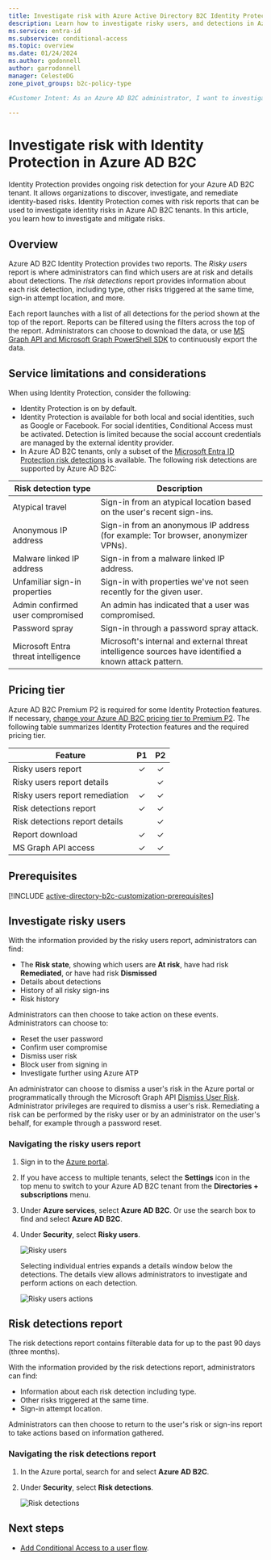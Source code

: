 ```yaml
---
title: Investigate risk with Azure Active Directory B2C Identity Protection
description: Learn how to investigate risky users, and detections in Azure AD B2C Identity Protection
ms.service: entra-id
ms.subservice: conditional-access
ms.topic: overview
ms.date: 01/24/2024
ms.author: godonnell
author: garrodonnell
manager: CelesteDG
zone_pivot_groups: b2c-policy-type

#Customer Intent: As an Azure AD B2C administrator, I want to investigate and mitigate identity-based risks using Identity Protection, so that I can identify at-risk users, view risk detections, and take appropriate actions to secure the Azure AD B2C tenant.

---
```


# Investigate risk with Identity Protection in Azure AD B2C

Identity Protection provides ongoing risk detection for your Azure AD B2C tenant. It allows organizations to discover, investigate, and remediate identity-based risks. Identity Protection comes with risk reports that can be used to investigate identity risks in Azure AD B2C tenants. In this article, you learn how to investigate and mitigate risks.

## Overview

Azure AD B2C Identity Protection provides two reports. The *Risky users* report is where administrators can find which users are at risk and details about detections. The *risk detections* report provides information about each risk detection, including type, other risks triggered at the same time, sign-in attempt location, and more.

Each report launches with a list of all detections for the period shown at the top of the report. Reports can be filtered using the filters across the top of the report. Administrators can choose to download the data, or use [MS Graph API and Microsoft Graph PowerShell SDK](../active-directory/identity-protection/howto-identity-protection-graph-api.md) to continuously export the data.

## Service limitations and considerations

When using Identity Protection, consider the following:

- Identity Protection is on by default.
- Identity Protection is available for both local and social identities, such as Google or Facebook. For social identities, Conditional Access must be activated. Detection is limited because the social account credentials are managed by the external identity provider.
- In Azure AD B2C tenants, only a subset of the [Microsoft Entra ID Protection risk detections](../active-directory/identity-protection/overview-identity-protection.md) is available. The following risk detections are supported by Azure AD B2C:  

|Risk detection type  |Description  |
|---------|---------|
| Atypical travel     | Sign-in from an atypical location based on the user's recent sign-ins.        |
|Anonymous IP address     | Sign-in from an anonymous IP address (for example: Tor browser, anonymizer VPNs).        |
|Malware linked IP address     | Sign-in from a malware linked IP address.         |
|Unfamiliar sign-in properties     | Sign-in with properties we've not seen recently for the given user.        |
|Admin confirmed user compromised    | An admin has indicated that a user was compromised.             |
|Password spray     | Sign-in through a password spray attack.      |
|Microsoft Entra threat intelligence     | Microsoft's internal and external threat intelligence sources have identified a known attack pattern.        |

## Pricing tier

Azure AD B2C Premium P2 is required for some Identity Protection features. If necessary, [change your Azure AD B2C pricing tier to Premium P2](./billing.md). The following table summarizes Identity Protection features and the required pricing tier.  

|Feature   |P1   |P2|
|----------|:-----------:|:------------:|
|Risky users report     |&#x2713; |&#x2713; |
|Risky users report details  | |&#x2713; |
|Risky users report remediation    | &#x2713; |&#x2713; |
|Risk detections report   |&#x2713;|&#x2713;|
|Risk detections report details  ||&#x2713;|
|Report download |  &#x2713;| &#x2713;|
|MS Graph API access |  &#x2713;| &#x2713;|

## Prerequisites

[!INCLUDE [active-directory-b2c-customization-prerequisites](../../includes/active-directory-b2c-customization-prerequisites.md)]

## Investigate risky users

With the information provided by the risky users report, administrators can find:

- The **Risk state**, showing which users are **At risk**, have had risk **Remediated**, or have had risk **Dismissed**
- Details about detections
- History of all risky sign-ins
- Risk history
 
Administrators can then choose to take action on these events. Administrators can choose to:

- Reset the user password
- Confirm user compromise
- Dismiss user risk
- Block user from signing in
- Investigate further using Azure ATP

An administrator can choose to dismiss a user's risk in the Azure portal or programmatically through the Microsoft Graph API [Dismiss User Risk](/graph/api/riskyusers-dismiss?preserve-view=true&view=graph-rest-beta). Administrator privileges are required to dismiss a user's risk. Remediating a risk can be performed by the risky user or by an administrator on the user's behalf, for example through a password reset.

### Navigating the risky users report

1. Sign in to the [Azure portal](https://portal.azure.com/).
1. If you have access to multiple tenants, select the **Settings** icon in the top menu to switch to your Azure AD B2C tenant from the **Directories + subscriptions** menu.
1. Under **Azure services**, select **Azure AD B2C**. Or use the search box to find and select **Azure AD B2C**.
1. Under **Security**, select **Risky users**.

   ![Risky users](media/identity-protection-investigate-risk/risky-users.png)

    Selecting individual entries expands a details window below the detections. The details view allows administrators to investigate and perform actions on each detection.

    ![Risky users actions](media/identity-protection-investigate-risk/risky-users-report-actions.png)


## Risk detections report

The risk detections report contains filterable data for up to the past 90 days (three months).

With the information provided by the risk detections report, administrators can find:

- Information about each risk detection including type.
- Other risks triggered at the same time.
- Sign-in attempt location.

Administrators can then choose to return to the user's risk or sign-ins report to take actions based on information gathered.

### Navigating the risk detections report

1. In the Azure portal, search for and select **Azure AD B2C**.
1. Under **Security**, select **Risk detections**.

   ![Risk detections](media/identity-protection-investigate-risk/risk-detections.png)


## Next steps

- [Add Conditional Access to a user flow](conditional-access-user-flow.md).
